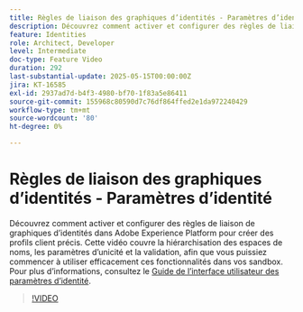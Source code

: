 ```yaml
---
title: Règles de liaison des graphiques d’identités - Paramètres d’identité
description: Découvrez comment activer et configurer des règles de liaison de graphiques d’identités dans Adobe Experience Platform pour créer des profils client précis.
feature: Identities
role: Architect, Developer
level: Intermediate
doc-type: Feature Video
duration: 292
last-substantial-update: 2025-05-15T00:00:00Z
jira: KT-16585
exl-id: 2937ad7d-b4f3-4980-bf70-1f83a5e86411
source-git-commit: 155968c80590d7c76df864ffed2e1da972240429
workflow-type: tm+mt
source-wordcount: '80'
ht-degree: 0%

---
```


# Règles de liaison des graphiques d’identités - Paramètres d’identité

Découvrez comment activer et configurer des règles de liaison de graphiques d’identités dans Adobe Experience Platform pour créer des profils client précis. Cette vidéo couvre la hiérarchisation des espaces de noms, les paramètres d’unicité et la validation, afin que vous puissiez commencer à utiliser efficacement ces fonctionnalités dans vos sandbox. Pour plus d’informations, consultez le [Guide de l’interface utilisateur des paramètres d’identité](https://experienceleague.adobe.com/fr/docs/experience-platform/identity/features/identity-graph-linking-rules/identity-settings-ui).

>[!VIDEO](https://video.tv.adobe.com/v/3475964/?captions=fre_fr&learn=on&enablevpops)
